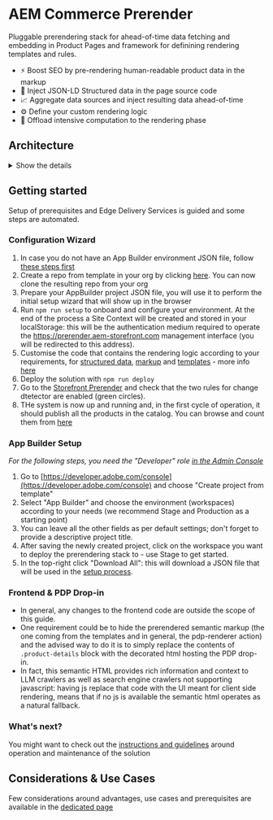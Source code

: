 # AEM Commerce Prerender

Pluggable prerendering stack for ahead-of-time data fetching and embedding in Product Pages and framework for definining rendering templates and rules.

* ⚡️ Boost SEO by pre-rendering human-readable product data in the markup
* 💉 Inject JSON-LD Structured data in the page source code
* 📈 Aggregate data sources and inject resulting data ahead-of-time
* ⚙️ Define your custom rendering logic
* 🧠 Offload intensive computation to the rendering phase

## Architecture
<details>
  <summary>Show the details</summary>

  ![Architecture](/docs/architecture.jpg)

</details>

## Getting started

  Setup of prerequisites and Edge Delivery Services is guided and some steps are automated.

### Configuration Wizard
  1. In case you do not have an App Builder environment JSON file, follow [these steps first](#app-builder-setup)
  1. Create a repo from template in your org by clicking [here](https://github.com/new?template_name=aem-commerce-prerender&template_owner=adobe-rnd). You can now clone the resulting repo from your org
  1. Prepare your AppBuilder project JSON file, you will use it to perform the initial setup wizard that will show up in the browser
  1. Run `npm run setup` to onboard and configure your environment. At the end of the process a Site Context will be created and stored in your localStorage: this will be the authentication medium required to operate the https://prerender.aem-storefront.com management interface (you will be redirected to this address).
  1. Customise the code that contains the rendering logic according to your requirements, for [structured data](/actions/pdp-renderer/ldJson.js), [markup](/actions/pdp-renderer/render.js) and [templates](https://github.com/adobe-rnd/aem-commerce-prerender/tree/main/actions/pdp-renderer/templates) - more info [here](/docs/CUSTOMIZE.md)
  1. Deploy the solution with `npm run deploy`
  1. Go to the [Storefront Prerender](https://prerender.aem-storefront.com/#/change-detector) and check that the two rules for change dtetector are enabled (green circles).
  1. THe system is now up and running and, in the first cycle of operation, it should publish all the products in the catalog. You can browse and count them from [here](https://prerender.aem-storefront.com/#/products)
  
### App Builder Setup

_For the following steps, you need the "Developer" role [in the Admin Console](https://helpx.adobe.com/enterprise/using/manage-developers.html)_

  1. Go to [https://developer.adobe.com/console](https://developer.adobe.com/console) and choose "Create project from template"
  1. Select "App Builder" and choose the environment (workspaces) according to your needs (we recommend Stage and Production as a starting point)
  1. You can leave all the other fields as per default settings; don't forget to provide a descriptive project title.
  1. After saving the newly created project, click on the workspace you want to deploy the prerendering stack to - use Stage to get started.
  1. In the top-right click "Download All": this will download a JSON file that will be used in the [setup process](#configuration-wizard).

### Frontend & PDP Drop-in
 - In general, any changes to the frontend code are outside the scope of this guide.
 - One requirement could be to hide the prerendered semantic markup (the one coming from the templates and in general, the pdp-renderer action) and the advised way to do it is to simply replace the contents of `.product-details` block with the decorated html hosting the PDP drop-in.
 - In fact, this semantic HTML provides rich information and context to LLM crawlers as well as search engine crawlers not supporting javascript: having js replace that code with the UI meant for client side rendering, means that if no js is available the semantic html operates as a natural fallback.

### What's next?
 You might want to check out the [instructions and guidelines](/docs/POST-SETUP.md) around operation and maintenance of the solution

## Considerations & Use Cases
 Few considerations around advantages, use cases and prerequisites are available in the [dedicated page](/docs/USE-CASES.md)
